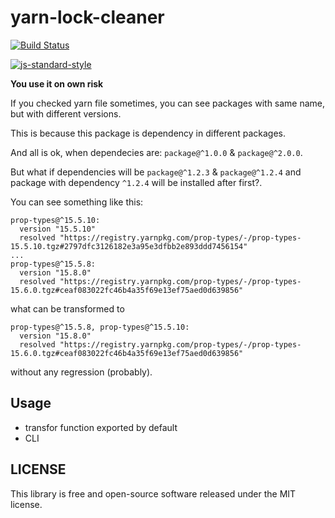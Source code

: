 # yarn-lock-cleaner

[![Build Status](https://img.shields.io/travis/fanatid/yarn-lock-cleaner/issues.svg?branch=master&style=flat-square)](https://travis-ci.org/fanatid/yarn-lock-cleaner/issues)

[![js-standard-style](https://cdn.rawgit.com/feross/standard/master/badge.svg)](https://github.com/feross/standard)

**You use it on own risk**

If you checked yarn file sometimes, you can see packages with same name, but with different versions.

This is because this package is dependency in different packages.

And all is ok, when dependecies are: `package@^1.0.0` & `package@^2.0.0`.

But what if dependencies will be `package@^1.2.3` & `package@^1.2.4` and package with dependency `^1.2.4` will be installed after first?.

You can see something like this:

```
prop-types@^15.5.10:
  version "15.5.10"
  resolved "https://registry.yarnpkg.com/prop-types/-/prop-types-15.5.10.tgz#2797dfc3126182e3a95e3dfbb2e893ddd7456154"
...
prop-types@^15.5.8:
  version "15.8.0"
  resolved "https://registry.yarnpkg.com/prop-types/-/prop-types-15.6.0.tgz#ceaf083022fc46b4a35f69e13ef75aed0d639856"
```

what can be transformed to

```
prop-types@^15.5.8, prop-types@^15.5.10:
  version "15.8.0"
  resolved "https://registry.yarnpkg.com/prop-types/-/prop-types-15.6.0.tgz#ceaf083022fc46b4a35f69e13ef75aed0d639856"
```

without any regression (probably).

## Usage

- transfor function exported by default
- CLI

## LICENSE

This library is free and open-source software released under the MIT license.
